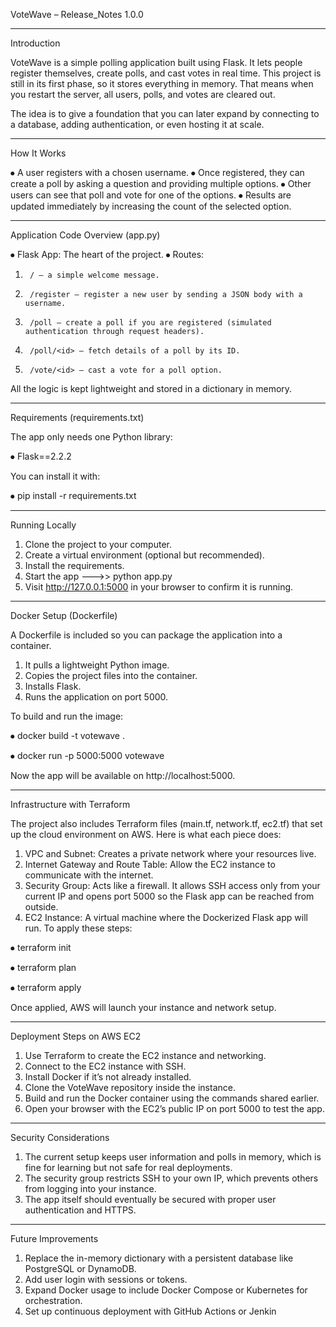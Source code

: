 VoteWave – Release_Notes 1.0.0
___________________________________________________________________________________________________________________
Introduction

VoteWave is a simple polling application built using Flask. It lets people register themselves, create polls, and cast votes in real time. This project is still in its first phase, so it stores everything in memory. That means when you restart the server, all users, polls, and votes are cleared out.

The idea is to give a foundation that you can later expand by connecting to a database, adding authentication, or even hosting it at scale.
___________________________________________________________________________________________________________________
How It Works

⦁	A user registers with a chosen username.
⦁	Once registered, they can create a poll by asking a question and providing multiple options.
⦁	Other users can see that poll and vote for one of the options.
⦁	Results are updated immediately by increasing the count of the selected option.
___________________________________________________________________________________________________________________
Application Code Overview (app.py)

⦁	Flask App: The heart of the project.
⦁	Routes:

1.		/ – a simple welcome message.
2.		/register – register a new user by sending a JSON body with a username.
3.		/poll – create a poll if you are registered (simulated authentication through request headers).
4.		/poll/<id> – fetch details of a poll by its ID.
5.		/vote/<id> – cast a vote for a poll option.

All the logic is kept lightweight and stored in a dictionary in memory.
___________________________________________________________________________________________________________________
Requirements (requirements.txt)

The app only needs one Python library:

⦁	Flask==2.2.2


You can install it with:

⦁	pip install -r requirements.txt
___________________________________________________________________________________________________________________
Running Locally

1.	Clone the project to your computer.
2.	Create a virtual environment (optional but recommended).
3.	Install the requirements.
4.	Start the app --->> python app.py
5.	Visit http://127.0.0.1:5000 in your browser to confirm it is running.

___________________________________________________________________________________________________________________
Docker Setup (Dockerfile)

A Dockerfile is included so you can package the application into a container.

1.	It pulls a lightweight Python image.
2.	Copies the project files into the container.
3.	Installs Flask.
4.	Runs the application on port 5000.

To build and run the image:

⦁		docker build -t votewave .

⦁		docker run -p 5000:5000 votewave

Now the app will be available on http://localhost:5000.
___________________________________________________________________________________________________________________
Infrastructure with Terraform

The project also includes Terraform files (main.tf, network.tf, ec2.tf) that set up the cloud environment on AWS. Here is what each piece does:

1.	VPC and Subnet: Creates a private network where your resources live.
2.	Internet Gateway and Route Table: Allow the EC2 instance to communicate with the internet.
3.	Security Group: Acts like a firewall. It allows SSH access only from your current IP and opens port 5000 so the Flask app can be reached from outside.
4.	EC2 Instance: A virtual machine where the Dockerized Flask app will run.
To apply these steps:

⦁		terraform init

⦁		terraform plan

⦁		terraform apply


Once applied, AWS will launch your instance and network setup.
___________________________________________________________________________________________________________________
Deployment Steps on AWS EC2

1.	Use Terraform to create the EC2 instance and networking.
2.	Connect to the EC2 instance with SSH.
3.	Install Docker if it’s not already installed.
4.	Clone the VoteWave repository inside the instance.
5.	Build and run the Docker container using the commands shared earlier.
6.	Open your browser with the EC2’s public IP on port 5000 to test the app.
___________________________________________________________________________________________________________________
Security Considerations

1.	The current setup keeps user information and polls in memory, which is fine for learning but not safe for real deployments.
2.	The security group restricts SSH to your own IP, which prevents others from logging into your instance.
3.	The app itself should eventually be secured with proper user authentication and HTTPS.
___________________________________________________________________________________________________________________
Future Improvements

1.	Replace the in-memory dictionary with a persistent database like PostgreSQL or DynamoDB.
2.	Add user login with sessions or tokens.
3.	Expand Docker usage to include Docker Compose or Kubernetes for orchestration.
4.	Set up continuous deployment with GitHub Actions or Jenkin
